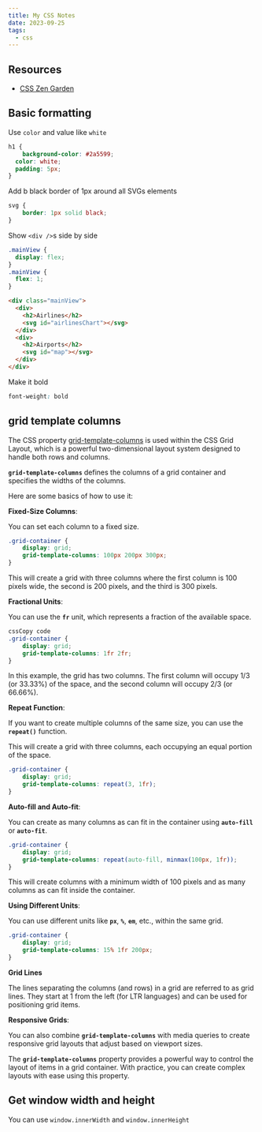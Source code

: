 ```yaml
---
title: My CSS Notes
date: 2023-09-25
tags:
  - css
---
```


## Resources

- [CSS Zen Garden](https://www.csszengarden.com/)

## Basic formatting


Use `color` and value like `white`


```css
h1 {
	background-color: #2a5599;
  color: white;
  padding: 5px;
}
```


Add b black border of 1px around all SVGs elements


```css
svg {
	border: 1px solid black;
}
```


Show `<div />`s side by side


```css
.mainView {
  display: flex;
}
.mainView {
  flex: 1;
}
```


```html
<div class="mainView">
  <div>
    <h2>Airlines</h2>
    <svg id="airlinesChart"></svg>
  </div>
  <div>
    <h2>Airports</h2>
    <svg id="map"></svg>
  </div>
</div>
```


Make it bold


```css
font-weight: bold
```


## grid template columns


The CSS property [grid-template-columns](https://developer.mozilla.org/en-US/docs/Web/CSS/grid-template-columns) is used within the CSS Grid Layout, which is a powerful two-dimensional layout system designed to handle both rows and columns.


**`grid-template-columns`** defines the columns of a grid container and specifies the widths of the columns.


Here are some basics of how to use it:


**Fixed-Size Columns**:


You can set each column to a fixed size.


```css
.grid-container {
    display: grid;
    grid-template-columns: 100px 200px 300px;
}
```


This will create a grid with three columns where the first column is 100 pixels wide, the second is 200 pixels, and the third is 300 pixels.


**Fractional Units**:


You can use the **`fr`** unit, which represents a fraction of the available space.


```css
cssCopy code
.grid-container {
    display: grid;
    grid-template-columns: 1fr 2fr;
}


```


In this example, the grid has two columns. The first column will occupy 1/3 (or 33.33%) of the space, and the second column will occupy 2/3 (or 66.66%).


**Repeat Function**:


If you want to create multiple columns of the same size, you can use the **`repeat()`** function.


This will create a grid with three columns, each occupying an equal portion of the space.


```css
.grid-container {
    display: grid;
    grid-template-columns: repeat(3, 1fr);
}
```


**Auto-fill and Auto-fit**:


You can create as many columns as can fit in the container using **`auto-fill`** or **`auto-fit`**.


```css
.grid-container {
    display: grid;
    grid-template-columns: repeat(auto-fill, minmax(100px, 1fr));
}
```


This will create columns with a minimum width of 100 pixels and as many columns as can fit inside the container.


**Using Different Units**:


You can use different units like **`px`**, **`%`**, **`em`**, etc., within the same grid.


```css
.grid-container {
    display: grid;
    grid-template-columns: 15% 1fr 200px;
}
```


**Grid Lines**


The lines separating the columns (and rows) in a grid are referred to as grid lines. They start at 1 from the left (for LTR languages) and can be used for positioning grid items.


**Responsive Grids**:


You can also combine **`grid-template-columns`** with media queries to create responsive grid layouts that adjust based on viewport sizes.


The **`grid-template-columns`** property provides a powerful way to control the layout of items in a grid container. With practice, you can create complex layouts with ease using this property.


## Get window width and height


You can use `window.innerWidth` and `window.innerHeight`


